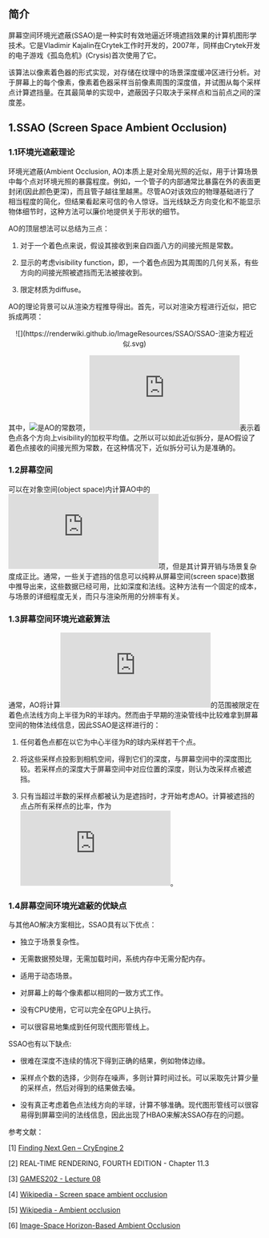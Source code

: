 ## 简介

屏幕空间环境光遮蔽(SSAO)是一种实时有效地逼近环境遮挡效果的计算机图形学技术。它是Vladimir Kajalin在Crytek工作时开发的，2007年，同样由Crytek开发的电子游戏《孤岛危机》(Crysis)首次使用了它。

该算法以像素着色器的形式实现，对存储在纹理中的场景深度缓冲区进行分析。对于屏幕上的每个像素，像素着色器采样当前像素周围的深度值，并试图从每个采样点计算遮挡量。在其最简单的实现中，遮蔽因子只取决于采样点和当前点之间的深度差。

## 1.SSAO (Screen Space Ambient Occlusion)

### 1.1环境光遮蔽理论

环境光遮蔽(Ambient Occlusion, AO)本质上是对全局光照的近似，用于计算场景中每个点对环境光照的暴露程度。例如，一个管子的内部通常比暴露在外的表面更封闭(因此颜色更深)，而且管子越往里越黑。尽管AO对该效应的物理基础进行了相当程度的简化，但结果看起来可信的令人惊讶。当光线缺乏方向变化和不能显示物体细节时，这种方法可以廉价地提供关于形状的细节。

AO的顶层想法可以总结为三点：

1. 对于一个着色点来说，假设其接收到来自四面八方的间接光照是常数。

2. 显示的考虑visibility function，即，一个着色点因为其周围的几何关系，有些方向的间接光照被遮挡而无法被接收到。

3. 限定材质为diffuse。

AO的理论背景可以从渲染方程推导得出。首先，可以对渲染方程进行近似，把它拆成两项：

<div align=center>![](https://renderwiki.github.io/ImageResources/SSAO/SSAO-渲染方程近似.svg)</div>

<!-- $$
\begin{aligned}
L_o(p,\omega_o) &= \int_{\Omega^+} L_i(p,\omega_i) f_r(p,\omega_i,\omega_o) V(p,\omega_i) cos\theta_i \, \mathrm{d} \omega_i \\&
\approx \frac{\int_{\Omega^+} V(p, \omega_i) cos\theta_i \, \mathrm{d} \omega_i}{\int_{\Omega^+} cos\theta_i \, \mathrm{d} \omega_i} \cdot \int_{\Omega^+} L_i(p,\omega_i) f_r(p,\omega_i,\omega_o) V(p,\omega_i) cos\theta_i \, \mathrm{d} \omega_i \\&
= \frac{\int_{\Omega^+} V(p, \omega_i) cos\theta_i \, \mathrm{d} \omega_i}{\pi} \cdot L_i(p) \cdot \frac{\rho}{\pi} \cdot \pi \\&
= k_A \cdot L_i(p) \cdot \rho
\end{aligned}
$$ -->

其中，![](https://renderwiki.github.io/ImageResources/SSAO/SSAO-常数项.svg)是AO的常数项，![](http://latex.codecogs.com/svg.latex?k_A)表示着色点各个方向上visibility的加权平均值。之所以可以如此近似拆分，是AO假设了着色点接收的间接光照为常数，在这种情况下，近似拆分可认为是准确的。

### 1.2屏幕空间

可以在对象空间(object space)内计算AO中的![](http://latex.codecogs.com/svg.latex?k_A)项，但是其计算开销与场景复杂度成正比。通常，一些关于遮挡的信息可以纯粹从屏幕空间(screen space)数据中推导出来，这些数据已经可用，比如深度和法线。这种方法有一个固定的成本，与场景的详细程度无关，而只与渲染所用的分辨率有关。

### 1.3屏幕空间环境光遮蔽算法

通常，AO将计算![](http://latex.codecogs.com/svg.latex?k_A)的范围被限定在着色点法线方向上半径为R的半球内。然而由于早期的渲染管线中比较难拿到屏幕空间的物体法线信息，因此SSAO是这样进行的：

1. 任何着色点都在以它为中心半径为R的球内采样若干个点。

2. 将这些采样点投影到相机空间，得到它们的深度，与屏幕空间中的深度图比较。若采样点的深度大于屏幕空间中对应位置的深度，则认为改采样点被遮挡。

3. 只有当超过半数的采样点都被认为是遮挡时，才开始考虑AO。计算被遮挡的点占所有采样点的比率，作为![](http://latex.codecogs.com/svg.latex?k_A)。

### 1.4屏幕空间环境光遮蔽的优缺点

与其他AO解决方案相比，SSAO具有以下优点：

- 独立于场景复杂性。

- 无需数据预处理，无需加载时间，系统内存中无需分配内存。

- 适用于动态场景。

- 对屏幕上的每个像素都以相同的一致方式工作。

- 没有CPU使用，它可以完全在GPU上执行。

- 可以很容易地集成到任何现代图形管线上。

SSAO也有以下缺点:

- 很难在深度不连续的情况下得到正确的结果，例如物体边缘。

- 采样点个数的选择，少则存在噪声，多则计算时间过长。可以采取先计算少量的采样点，然后对得到的结果做去噪。

- 没有真正考虑着色点法线方向的半球，计算不够准确。现代图形管线可以很容易得到屏幕空间的法线信息，因此出现了HBAO来解决SSAO存在的问题。

参考文献：

[1] [Finding Next Gen – CryEngine 2](https://web.archive.org/web/20090219082501/http://delivery.acm.org/10.1145/1290000/1281671/p97-mittring.pdf?key1=1281671&key2=9942678811&coll=ACM&dl=ACM&CFID=15151515&CFTOKEN=6184618)

[2] REAL-TIME RENDERING, FOURTH EDITION - Chapter 11.3

[3] [GAMES202 - Lecture 08](https://sites.cs.ucsb.edu/~lingqi/teaching/resources/GAMES202_Lecture_08.pdf)

[4] [Wikipedia - Screen space ambient occlusion](https://en.wikipedia.org/wiki/Screen_space_ambient_occlusion)

[5] [Wikipedia - Ambient occlusion](https://en.wikipedia.org/wiki/Ambient_occlusion)

[6] [Image-Space Horizon-Based Ambient Occlusion](http://artis.inrialpes.fr/Membres/Olivier.Hoel/ssao/nVidiaHSAO/2317-abstract.pdf)
